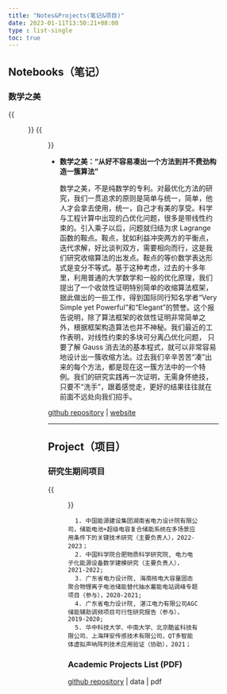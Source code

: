 ```yaml
---
title: "Notes&Projects(笔记&项目)"
date: 2023-01-11T13:50:21+08:00
type : list-single
toc: true
---
```

## Notebooks（笔记）

### 数学之美

{{<figure src="/image/Xue/Citespace.png">}}
{{<figure src="/image/Xue/paperI.png">}}

- **数学之美：“从好不容易凑出一个方法到并不费劲构造一簇算法”**
  
    数学之美，不是纯数学的专利。对最优化方法的研究，我们一贯追求的原则是简单与统一，简单，他人才会拿去使用，统一，自己才有美的享受。科学与工程计算中出现的凸优化问题，很多是带线性约束的。引入乘子以后，问题就归结为求 Lagrange 函数的鞍点。鞍点，犹如利益冲突两方的平衡点，迭代求解，好比谈判双方，需要相向而行，这是我们研究收缩算法的出发点。鞍点的等价数学表达形式是变分不等式。基于这种考虑，过去的十多年里，利用普通的大学数学和一般的优化原理，我们提出了一个收敛性证明特别简单的收缩算法框架，据此做出的一些工作，得到国际同行知名学者“Very Simple yet Powerful”和“Elegant”的赞誉。这个报告说明，除了算法框架的收敛性证明非常简单之外，根据框架构造算法也并不神秘。我们最近的工作表明，对线性约束的多块可分离凸优化问题， 只要了解 Gauss 消去法的基本程式，就可以非常容易地设计出一簇收缩方法。过去我们辛辛苦苦“凑”出来的每个方法，都是现在这一簇方法中的一个特例。我们的研究实践再一次证明，无需身怀绝技，只要不“洗手”，跟着感觉走，更好的结果往往就在前面不远处向我们招手。


[github repository](https://github.com/weiqimeng7/weiqimeng7.github.io/blob/master/file/1-s2.0-S0196890422006598-main.pdf) | [website](https://github.com/weiqimeng7/weiqimeng7.github.io)

***

## Project（项目）

### 研究生期间项目

{{<figure src="/image/Xue/UUV.png">}}

      1. 中国能源建设集团湖南省电力设计院有限公司，储能电池+超级电容复合储能系统在多场景应用条件下的关键技术研究（主要负责人），2022-2023；
      2. 中国科学院合肥物质科学研究院, 电力电子化能源设备数学建模研究（主要负责人）， 2021-2022;
      3. 广东省电力设计院, 海南核电大容量固态聚合物锂离子电池储能替代抽水蓄能电站调峰专题项目（参与），2020-2021;
      4. 广东省电力设计院, 湛江电力有限公司AGC储能辅助调频项目可行性研究报告（参与），2019-2020;
      5. 华中科技大学、中南大学、北京酷鲨科技有限公司、上海拜安传感技术有限公司，QT多智能体虚拟声呐阵列技术应用验证（协助），2021；



###  Academic Projects List (PDF)
[github repository](https://github.com/weiqimeng7/weiqimeng7.github.io/blob/master/file/Training-lnternship.pdf) | data | pdf
